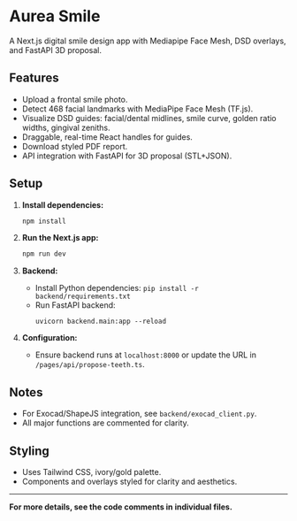 # Aurea Smile

A Next.js digital smile design app with Mediapipe Face Mesh, DSD overlays, and FastAPI 3D proposal.

## Features

- Upload a frontal smile photo.
- Detect 468 facial landmarks with MediaPipe Face Mesh (TF.js).
- Visualize DSD guides: facial/dental midlines, smile curve, golden ratio widths, gingival zeniths.
- Draggable, real-time React handles for guides.
- Download styled PDF report.
- API integration with FastAPI for 3D proposal (STL+JSON).

## Setup

1. **Install dependencies:**
   ```sh
   npm install
   ```

2. **Run the Next.js app:**
   ```sh
   npm run dev
   ```

3. **Backend:**
   - Install Python dependencies: `pip install -r backend/requirements.txt`
   - Run FastAPI backend:
     ```
     uvicorn backend.main:app --reload
     ```

4. **Configuration:**
   - Ensure backend runs at `localhost:8000` or update the URL in `/pages/api/propose-teeth.ts`.

## Notes

- For Exocad/ShapeJS integration, see `backend/exocad_client.py`.
- All major functions are commented for clarity.

## Styling

- Uses Tailwind CSS, ivory/gold palette.
- Components and overlays styled for clarity and aesthetics.

---

**For more details, see the code comments in individual files.**